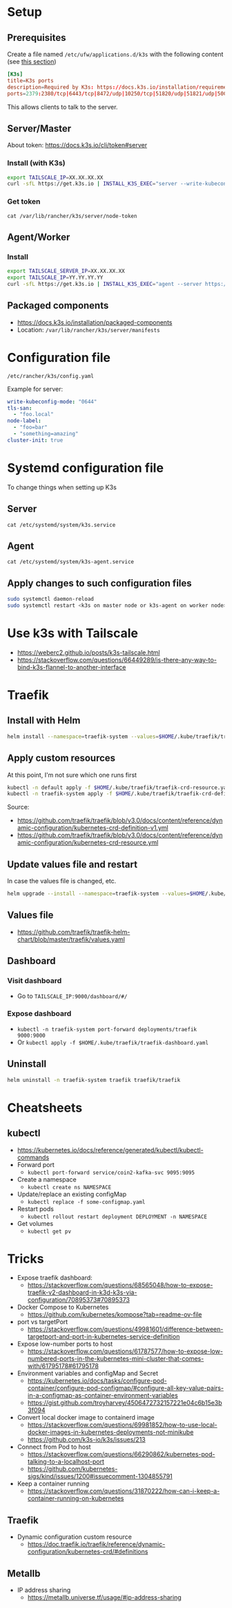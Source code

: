 # Setup
## Prerequisites
Create a file named `/etc/ufw/applications.d/k3s` with the following content (see [this section](../_computer_hierarchy/etc/ufw/applications.d/))
```conf
[K3s]
title=K3s ports
description=Required by K3s: https://docs.k3s.io/installation/requirements#networking
ports=2379:2380/tcp|6443/tcp|8472/udp|10250/tcp|51820/udp|51821/udp|5001/tcp
```
This allows clients to talk to the server.
## Server/Master
About token: https://docs.k3s.io/cli/token#server
### Install (with K3s)
```bash
export TAILSCALE_IP=XX.XX.XX.XX
curl -sfL https://get.k3s.io | INSTALL_K3S_EXEC="server --write-kubeconfig $HOME/.kube/config --write-kubeconfig-mode 644 --flannel-iface tailscale0 --node-ip $TAILSCALE_IP --node-external-ip $TAILSCALE_IP" K3S_TOKEN=12345 sh -
```
### Get token
`cat /var/lib/rancher/k3s/server/node-token`
## Agent/Worker
### Install
```bash
export TAILSCALE_SERVER_IP=XX.XX.XX.XX
export TAILSCALE_IP=YY.YY.YY.YY
curl -sfL https://get.k3s.io | INSTALL_K3S_EXEC="agent --server https://$TAILSCALE_SERVER_IP:6443 --token K10c3d7187aa06c30407582f2582c579ea69f47903833a575f3bb00f04077c2dce4::server:12345 --flannel-iface tailscale0 --node-ip $TAILSCALE_IP --node-external-ip $TAILSCALE_IP" sh -s -
```
## Packaged components
- https://docs.k3s.io/installation/packaged-components
- Location: `/var/lib/rancher/k3s/server/manifests`

# Configuration file
`/etc/rancher/k3s/config.yaml`

Example for server:
```yaml
write-kubeconfig-mode: "0644"
tls-san:
  - "foo.local"
node-label:
  - "foo=bar"
  - "something=amazing"
cluster-init: true
```

# Systemd configuration file
To change things when setting up K3s
## Server
`cat /etc/systemd/system/k3s.service`
## Agent
`cat /etc/systemd/system/k3s-agent.service`
## Apply changes to such configuration files
```bash
sudo systemctl daemon-reload
sudo systemctl restart <k3s on master node or k3s-agent on worker node>
```

# Use k3s with Tailscale
- https://weberc2.github.io/posts/k3s-tailscale.html
- https://stackoverflow.com/questions/66449289/is-there-any-way-to-bind-k3s-flannel-to-another-interface


# Traefik
## Install with Helm
```bash
helm install --namespace=traefik-system --values=$HOME/.kube/traefik/traefik-values.yaml traefik traefik/traefik
```
## Apply custom resources
At this point, I'm not sure which one runs first
```bash
kubectl -n default apply -f $HOME/.kube/traefik/traefik-crd-resource.yaml
kubectl -n traefik-system apply -f $HOME/.kube/traefik/traefik-crd-definition-v1.yaml
```
Source:
- https://github.com/traefik/traefik/blob/v3.0/docs/content/reference/dynamic-configuration/kubernetes-crd-definition-v1.yml
- https://github.com/traefik/traefik/blob/v3.0/docs/content/reference/dynamic-configuration/kubernetes-crd-resource.yml
## Update values file and restart
In case the values file is changed, etc.
```bash
helm upgrade --install --namespace=traefik-system --values=$HOME/.kube/traefik/traefik-values.yaml traefik traefik/traefik
```
## Values file
- https://github.com/traefik/traefik-helm-chart/blob/master/traefik/values.yaml
## Dashboard
### Visit dashboard
- Go to `TAILSCALE_IP:9000/dashboard/#/`
### Expose dashboard
- `kubectl -n traefik-system port-forward deployments/traefik 9000:9000`
- Or `kubectl apply -f $HOME/.kube/traefik/traefik-dashboard.yaml`
## Uninstall
```bash
helm uninstall -n traefik-system traefik traefik/traefik
```


# Cheatsheets
## kubectl
- https://kubernetes.io/docs/reference/generated/kubectl/kubectl-commands
- Forward port
  - `kubectl port-forward service/coin2-kafka-svc 9095:9095`
- Create a namespace
  - `kubectl create ns NAMESPACE`
- Update/replace an existing configMap
  - `kubectl replace -f some-configmap.yaml`
- Restart pods
  - `kubectl rollout restart deployment DEPLOYMENT -n NAMESPACE`
- Get volumes
  - `kubectl get pv`


# Tricks
- Expose traefik dashboard:
  - https://stackoverflow.com/questions/68565048/how-to-expose-traefik-v2-dashboard-in-k3d-k3s-via-configuration/70895373#70895373
- Docker Compose to Kubernetes
  - https://github.com/kubernetes/kompose?tab=readme-ov-file
- port vs targetPort
  - https://stackoverflow.com/questions/49981601/difference-between-targetport-and-port-in-kubernetes-service-definition
- Expose low-number ports to host
  - https://stackoverflow.com/questions/61787577/how-to-expose-low-numbered-ports-in-the-kubernetes-mini-cluster-that-comes-with/61795178#61795178
- Environment variables and configMap and Secret
  - https://kubernetes.io/docs/tasks/configure-pod-container/configure-pod-configmap/#configure-all-key-value-pairs-in-a-configmap-as-container-environment-variables
  - https://gist.github.com/troyharvey/4506472732157221e04c6b15e3b3f094
- Convert local docker image to containerd image
  - https://stackoverflow.com/questions/69981852/how-to-use-local-docker-images-in-kubernetes-deployments-not-minikube
  - https://github.com/k3s-io/k3s/issues/213
- Connect from Pod to host
  - https://stackoverflow.com/questions/66290862/kubernetes-pod-talking-to-a-localhost-port
  - https://github.com/kubernetes-sigs/kind/issues/1200#issuecomment-1304855791
- Keep a container running
  - https://stackoverflow.com/questions/31870222/how-can-i-keep-a-container-running-on-kubernetes
## Traefik
- Dynamic configuration custom resource
  - https://doc.traefik.io/traefik/reference/dynamic-configuration/kubernetes-crd/#definitions
## Metallb
- IP address sharing
  - https://metallb.universe.tf/usage/#ip-address-sharing
